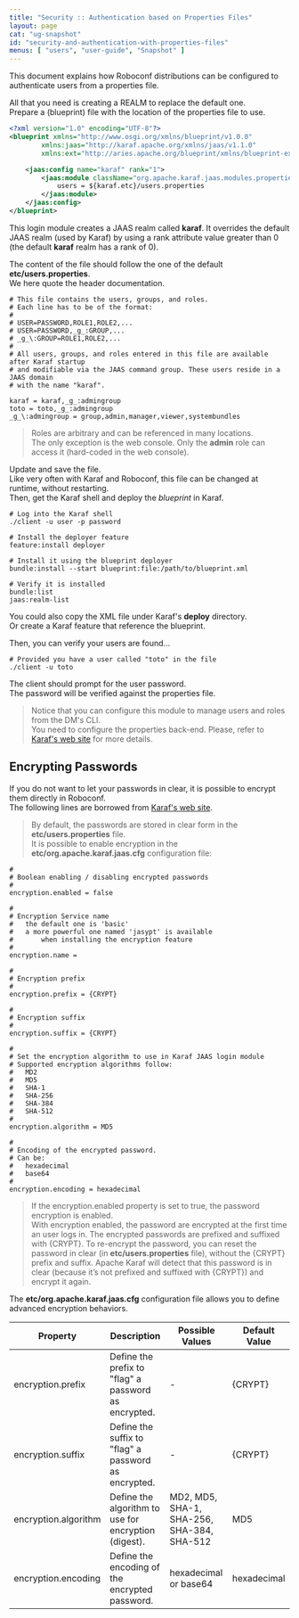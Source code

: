 ```yaml
---
title: "Security :: Authentication based on Properties Files"
layout: page
cat: "ug-snapshot"
id: "security-and-authentication-with-properties-files"
menus: [ "users", "user-guide", "Snapshot" ]
---
```


This document explains how Roboconf distributions can be configured to authenticate users from a properties file.  

All that you need is creating a REALM to replace the default one.  
Prepare a (blueprint) file with the location of the properties file to use.

```xml
<?xml version="1.0" encoding="UTF-8"?>
<blueprint xmlns="http://www.osgi.org/xmlns/blueprint/v1.0.0"
		xmlns:jaas="http://karaf.apache.org/xmlns/jaas/v1.1.0"
		xmlns:ext="http://aries.apache.org/blueprint/xmlns/blueprint-ext/v1.0.0">

	<jaas:config name="karaf" rank="1">
		<jaas:module className="org.apache.karaf.jaas.modules.properties.PropertiesLoginModule" flags="required">
			users = ${karaf.etc}/users.properties
		</jaas:module>
	</jaas:config>
</blueprint>
```

This login module creates a JAAS realm called **karaf**. It overrides the default JAAS realm (used by Karaf)
by using a rank attribute value greater than 0 (the default **karaf** realm has a rank of 0).

The content of the file should follow the one of the default **etc/users.properties**.  
We here quote the header documentation.

```properties
# This file contains the users, groups, and roles.
# Each line has to be of the format:
#
# USER=PASSWORD,ROLE1,ROLE2,...
# USER=PASSWORD,_g_:GROUP,...
# _g_\:GROUP=ROLE1,ROLE2,...
#
# All users, groups, and roles entered in this file are available after Karaf startup
# and modifiable via the JAAS command group. These users reside in a JAAS domain
# with the name "karaf".

karaf = karaf,_g_:admingroup
toto = toto,_g_:admingroup
_g_\:admingroup = group,admin,manager,viewer,systembundles
```

> Roles are arbitrary and can be referenced in many locations.  
> The only exception is the web console. Only the **admin** role can access it (hard-coded in the web console).

Update and save the file.  
Like very often with Karaf and Roboconf, this file can be changed at runtime, without restarting.  
Then, get the Karaf shell and deploy the *blueprint* in Karaf.  

```properties
# Log into the Karaf shell
./client -u user -p password

# Install the deployer feature
feature:install deployer

# Install it using the blueprint deployer
bundle:install --start blueprint:file:/path/to/blueprint.xml

# Verify it is installed
bundle:list
jaas:realm-list
```

You could also copy the XML file under Karaf's **deploy** directory.  
Or create a Karaf feature that reference the blueprint.

Then, you can verify your users are found...

```properties
# Provided you have a user called "toto" in the file
./client -u toto
```

The client should prompt for the user password.  
The password will be verified against the properties file.

> Notice that you can configure this module to manage users and roles from the DM's CLI.  
> You need to configure the properties back-end. Please, refer to 
> [Karaf's web site](https://karaf.apache.org/manual/latest/#_available_realm_and_login_modules) for more details.


## Encrypting Passwords

If you do not want to let your passwords in clear, it is possible to encrypt them directly in Roboconf.  
The following lines are borrowed from [Karaf's web site](https://karaf.apache.org/manual/latest/#_passwords_encryption).


> By default, the passwords are stored in clear form in the **etc/users.properties** file.  
> It is possible to enable encryption in the **etc/org.apache.karaf.jaas.cfg** configuration file:

```properties
#
# Boolean enabling / disabling encrypted passwords
#
encryption.enabled = false

#
# Encryption Service name
#   the default one is 'basic'
#   a more powerful one named 'jasypt' is available
#       when installing the encryption feature
#
encryption.name =

#
# Encryption prefix
#
encryption.prefix = {CRYPT}

#
# Encryption suffix
#
encryption.suffix = {CRYPT}

#
# Set the encryption algorithm to use in Karaf JAAS login module
# Supported encryption algorithms follow:
#   MD2
#   MD5
#   SHA-1
#   SHA-256
#   SHA-384
#   SHA-512
#
encryption.algorithm = MD5

#
# Encoding of the encrypted password.
# Can be:
#   hexadecimal
#   base64
#
encryption.encoding = hexadecimal
```

> If the encryption.enabled property is set to true, the password encryption is enabled.  
> With encryption enabled, the password are encrypted at the first time an user logs in. 
> The encrypted passwords are prefixed and suffixed with \{CRYPT\}. To re-encrypt the password, 
> you can reset the password in clear (in **etc/users.properties** file), without the \{CRYPT\} prefix and suffix. 
> Apache Karaf will detect that this password is in clear (because it’s not prefixed and suffixed with \{CRYPT\}) and encrypt it again.

The **etc/org.apache.karaf.jaas.cfg** configuration file allows you to define advanced encryption behaviors.

| Property | Description | Possible Values | Default Value |
| -------- | ----------- | --------------- | ------------- |
| encryption.prefix | Define the prefix to "flag" a password as encrypted. | - | \{CRYPT\} |
| encryption.suffix | Define the suffix to "flag" a password as encrypted. | - | \{CRYPT\} |
| encryption.algorithm | Define the algorithm to use for encryption (digest). | MD2, MD5, SHA-1, SHA-256, SHA-384, SHA-512 | MD5 |
| encryption.encoding | Define the encoding of the encrypted password. | hexadecimal or base64 | hexadecimal |
